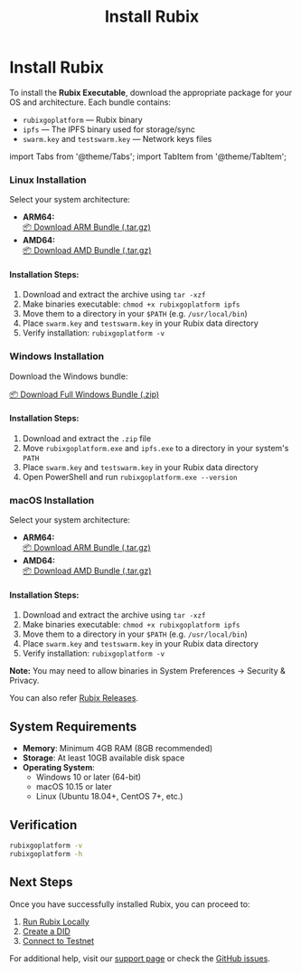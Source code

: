 ﻿---
title: Install Rubix
sidebar_label: Install Rubix
aliases:
  [
    "/setup",
    "/testnet",
    "/testing",
    "/start",
  ]
---

# Install Rubix

To install the **Rubix Executable**, download the appropriate package for your OS and architecture. Each bundle contains:

- `rubixgoplatform` — Rubix binary  
- `ipfs` — The IPFS binary used for storage/sync  
- `swarm.key` and `testswarm.key` — Network keys files  

import Tabs from '@theme/Tabs';
import TabItem from '@theme/TabItem';

<Tabs>
  <TabItem value="linux" label="Linux" default>
    <div className="os-tab-content">
      <h3>Linux Installation</h3>
      <p>Select your system architecture:</p>
      <ul>
        <li>
          <strong>ARM64:</strong><br />
          <!-- <a href="/executables/linux/arm/" className="executable-link">📁 Browse ARM Files</a><br /> -->
          <a href="/executables/linux/arm/rubix-linux-arm-bundle.tar.gz" className="executable-link">📦 Download ARM Bundle (.tar.gz)</a>
        </li>
        <li>
          <strong>AMD64:</strong><br />
          <!-- <a href="/executables/linux/amd/" className="executable-link">📁 Browse AMD Files</a><br /> -->
          <a href="/executables/linux/amd/rubix-linux-amd-bundle.tar.gz" className="executable-link">📦 Download AMD Bundle (.tar.gz)</a>
        </li>
      </ul>
      <div className="installation-steps">
        <h4>Installation Steps:</h4>
        <ol>
          <li>Download and extract the archive using <code>tar -xzf</code></li>
          <li>Make binaries executable: <code>chmod +x rubixgoplatform ipfs</code></li>
          <li>Move them to a directory in your <code>$PATH</code> (e.g. <code>/usr/local/bin</code>)</li>
          <li>Place <code>swarm.key</code> and <code>testswarm.key</code> in your Rubix data directory</li>
          <li>Verify installation: <code>rubixgoplatform -v</code></li>
        </ol>
      </div>
    </div>
  </TabItem>

<TabItem value="windows" label="Windows">
    <div className="os-tab-content">
      <h3>Windows Installation</h3>
      <p>Download the Windows bundle:</p>
      <div className="executable-links" style={{ display: 'flex', flexDirection: 'column' }}>
        <!-- <a href="/executables/windows/" className="executable-link">📁 Browse Windows Files</a> -->
        <a href="/executables/windows/rubix-windows-bundle.zip" className="executable-link">📦 Download Full Windows Bundle (.zip)</a>
      </div>
      <div className="installation-steps">
        <h4>Installation Steps:</h4>
        <ol>
          <li>Download and extract the <code>.zip</code> file</li>
          <li>Move <code>rubixgoplatform.exe</code> and <code>ipfs.exe</code> to a directory in your system's <code>PATH</code></li>
          <li>Place <code>swarm.key</code> and <code>testswarm.key</code> in your Rubix data directory</li>
          <li>Open PowerShell and run <code>rubixgoplatform.exe --version</code></li>
        </ol>
      </div>
    </div>
</TabItem>

  <TabItem value="macos" label="macOS">
    <div className="os-tab-content">
      <h3>macOS Installation</h3>
      <p>Select your system architecture:</p>
      <ul>
        <li>
          <strong>ARM64:</strong><br />
          <!-- <a href="/executables/macos/arm/" className="executable-link">📁 Browse ARM Files</a><br /> -->
          <a href="/executables/macos/arm/rubix-macos-arm-bundle.tar.gz" className="executable-link">📦 Download ARM Bundle (.tar.gz)</a>
        </li>
        <li>
          <strong>AMD64:</strong><br />
          <!-- <a href="/executables/macos/amd/" className="executable-link">📁 Browse AMD Files</a><br /> -->
          <a href="/executables/macos/amd/rubix-macos-amd-bundle.tar.gz" className="executable-link">📦 Download AMD Bundle (.tar.gz)</a>
        </li>
      </ul>
      <div className="installation-steps">
        <h4>Installation Steps:</h4>
        <ol>
          <li>Download and extract the archive using <code>tar -xzf</code></li>
          <li>Make binaries executable: <code>chmod +x rubixgoplatform ipfs</code></li>
          <li>Move them to a directory in your <code>$PATH</code> (e.g. <code>/usr/local/bin</code>)</li>
          <li>Place <code>swarm.key</code> and <code>testswarm.key</code> in your Rubix data directory</li>
          <li>Verify installation: <code>rubixgoplatform -v</code></li>
        </ol>
        <div className="note">
          <strong>Note:</strong> You may need to allow binaries in System Preferences → Security & Privacy.
        </div>
      </div>
    </div>
  </TabItem>
</Tabs>

You can also refer [Rubix Releases](https://github.com/rubixchain/rubixgoplatform/releases).

## System Requirements

- **Memory**: Minimum 4GB RAM (8GB recommended)  
- **Storage**: At least 10GB available disk space  
- **Operating System**:  
  - Windows 10 or later (64-bit)  
  - macOS 10.15 or later  
  - Linux (Ubuntu 18.04+, CentOS 7+, etc.)  

## Verification

```bash
rubixgoplatform -v
rubixgoplatform -h
```

## Next Steps

Once you have successfully installed Rubix, you can proceed to:

1. [Run Rubix Locally](./run-locally.md)
2. [Create a DID](./did-creation.md)
3. [Connect to Testnet](./testnet.md)



For additional help, visit our [support page](../../get-in-touch/support.md) or check the [GitHub issues](https://github.com/rubixchain/rubixgoplatform/issues).